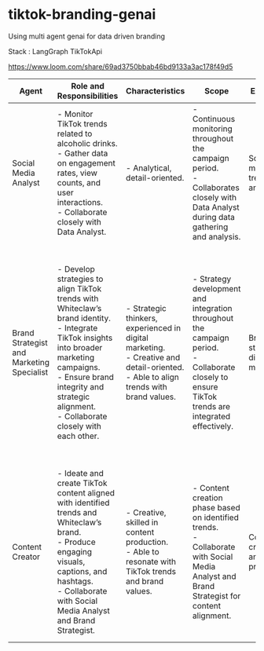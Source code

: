 # tiktok-branding-genai
Using multi agent genai for data driven branding

Stack : LangGraph TikTokApi

https://www.loom.com/share/69ad3750bbab46bd9133a3ac178f49d5

| Agent                         | Role and Responsibilities                                                                                           | Characteristics                                                                                              | Scope                                                                                             | Expertise                               | Instructions                                                                                                                                    |
|-------------------------------|--------------------------------------------------------------------------------------------------------------------|-------------------------------------------------------------------------------------------------------------|---------------------------------------------------------------------------------------------------|----------------------------------------|-------------------------------------------------------------------------------------------------------------------------------------------------|
| Social Media Analyst          | - Monitor TikTok trends related to alcoholic drinks.<br>- Gather data on engagement rates, view counts, and user interactions.<br>- Collaborate closely with Data Analyst. | - Analytical, detail-oriented.                                                                              | - Continuous monitoring throughout the campaign period.<br>- Collaborates closely with Data Analyst during data gathering and analysis.          | Social media trends and analytics     | Continuously monitor TikTok for trends related to alcoholic drinks. Provide data on engagement metrics, view counts, and user interactions.        |
| Brand Strategist and Marketing Specialist | - Develop strategies to align TikTok trends with Whiteclaw’s brand identity.<br>- Integrate TikTok insights into broader marketing campaigns.<br>- Ensure brand integrity and strategic alignment.<br>- Collaborate closely with each other. | - Strategic thinkers, experienced in digital marketing.<br>- Creative and detail-oriented.<br>- Able to align trends with brand values.            | - Strategy development and integration throughout the campaign period.<br>- Collaborate closely to ensure TikTok trends are integrated effectively. | Brand strategy, digital marketing     | Develop comprehensive strategies to align TikTok trends with Whiteclaw’s brand identity and integrate insights into broader marketing campaigns. Implement strategies that capitalize on identified trends while maintaining brand integrity and achieving marketing goals. |
| Content Creator               | - Ideate and create TikTok content aligned with identified trends and Whiteclaw’s brand.<br>- Produce engaging visuals, captions, and hashtags.<br>- Collaborate with Social Media Analyst and Brand Strategist. | - Creative, skilled in content production.<br>- Able to resonate with TikTok trends and brand values.         | - Content creation phase based on identified trends.<br>- Collaborate with Social Media Analyst and Brand Strategist for content alignment.       | Content creation and production       | Ideate and create TikTok content that aligns with identified trends and promotes Whiteclaw. Produce engaging visuals, captions, and hashtags that resonate with TikTok trends and Whiteclaw’s brand.                                              |
